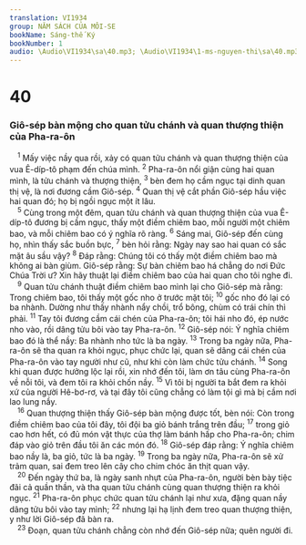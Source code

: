 ```yaml
---
translation: VI1934
group: NĂM SÁCH CỦA MÔI-SE
bookName: Sáng-thế Ký 
bookNumber: 1
audio: \Audio\VI1934\sa\40.mp3; \Audio\VI1934\1-ms-nguyen-thi\sa\40.mp3
---
```


<div class="title"><h1>40</h1><h3>Giô-sép bàn mộng cho quan tửu chánh và quan thượng thiện của Pha-ra-ôn</h3></div>
<span class="verse sa_40_1"> <sup>1</sup> Mấy việc nầy qua rồi, xảy có quan tửu chánh và quan thượng thiện của vua Ê-díp-tô phạm đến chúa mình. </span>
<span class="verse sa_40_2"><sup>2</sup> Pha-ra-ôn nổi giận cùng hai quan mình, là tửu chánh và thượng thiện, </span>
<span class="verse sa_40_3"><sup>3</sup> bèn đem họ cầm ngục tại dinh quan thị vệ, là nơi đương cầm Giô-sép. </span>
<span class="verse sa_40_4"><sup>4</sup> Quan thị vệ cắt phần Giô-sép hầu việc hai quan đó; họ bị ngồi ngục một ít lâu. <br/></span>
<span class="verse sa_40_5"> <sup>5</sup> Cùng trong một đêm, quan tửu chánh và quan thượng thiện của vua Ê-díp-tô đương bị cầm ngục, thấy một điềm chiêm bao, mỗi người một chiêm bao, và mỗi chiêm bao có ý nghĩa rõ ràng. </span>
<span class="verse sa_40_6"><sup>6</sup> Sáng mai, Giô-sép đến cùng họ, nhìn thấy sắc buồn bực, </span>
<span class="verse sa_40_7"><sup>7</sup> bèn hỏi rằng: Ngày nay sao hai quan có sắc mặt âu sầu vậy? </span>
<span class="verse sa_40_8"><sup>8</sup> Đáp rằng: Chúng tôi có thấy một điềm chiêm bao mà không ai bàn giùm. Giô-sép rằng: Sự bàn chiêm bao há chẳng do nơi Đức Chúa Trời ư? Xin hãy thuật lại điềm chiêm bao của hai quan cho tôi nghe đi. <br/></span>
<span class="verse sa_40_9"> <sup>9</sup> Quan tửu chánh thuật điềm chiêm bao mình lại cho Giô-sép mà rằng: Trong chiêm bao, tôi thấy một gốc nho ở trước mặt tôi; </span>
<span class="verse sa_40_10"><sup>10</sup> gốc nho đó lại có ba nhành. Dường như thấy nhành nẩy chồi, trổ bông, chùm có trái chín thì phải. </span>
<span class="verse sa_40_11"><sup>11</sup> Tay tôi đương cầm cái chén của Pha-ra-ôn; tôi hái nho đó, ép nước nho vào, rồi dâng tửu bôi vào tay Pha-ra-ôn. </span>
<span class="verse sa_40_12"><sup>12</sup> Giô-sép nói: Ý nghĩa chiêm bao đó là thể nầy: Ba nhành nho tức là ba ngày. </span>
<span class="verse sa_40_13"><sup>13</sup> Trong ba ngày nữa, Pha-ra-ôn sẽ tha quan ra khỏi ngục, phục chức lại, quan sẽ dâng cái chén của Pha-ra-ôn vào tay người như cũ, như khi còn làm chức tửu chánh. </span>
<span class="verse sa_40_14"><sup>14</sup> Song khi quan được hưởng lộc lại rồi, xin nhớ đến tôi, làm ơn tâu cùng Pha-ra-ôn về nỗi tôi, và đem tôi ra khỏi chốn nầy. </span>
<span class="verse sa_40_15"><sup>15</sup> Vì tôi bị người ta bắt đem ra khỏi xứ của người Hê-bơ-rơ, và tại đây tôi cũng chẳng có làm tội gì mà bị cầm nơi lao lung nầy. <br/></span>
<span class="verse sa_40_16"> <sup>16</sup> Quan thượng thiện thấy Giô-sép bàn mộng được tốt, bèn nói: Còn trong điềm chiêm bao của tôi đây, tôi đội ba giỏ bánh trắng trên đầu; </span>
<span class="verse sa_40_17"><sup>17</sup> trong giỏ cao hơn hết, có đủ món vật thực của thợ làm bánh hấp cho Pha-ra-ôn; chim đáp vào giỏ trên đầu tôi ăn các món đó. </span>
<span class="verse sa_40_18"><sup>18</sup> Giô-sép đáp rằng: Ý nghĩa chiêm bao nầy là, ba giỏ, tức là ba ngày. </span>
<span class="verse sa_40_19"><sup>19</sup> Trong ba ngày nữa, Pha-ra-ôn sẽ xử trảm quan, sai đem treo lên cây cho chim chóc ăn thịt quan vậy. <br/></span>
<span class="verse sa_40_20"> <sup>20</sup> Đến ngày thứ ba, là ngày sanh nhựt của Pha-ra-ôn, người bèn bày tiệc đãi cả quần thần, và tha quan tửu chánh cùng quan thượng thiện ra khỏi ngục. </span>
<span class="verse sa_40_21"><sup>21</sup> Pha-ra-ôn phục chức quan tửu chánh lại như xưa, đặng quan nầy dâng tửu bôi vào tay mình; </span>
<span class="verse sa_40_22"><sup>22</sup> nhưng lại hạ lịnh đem treo quan thượng thiện, y như lời Giô-sép đã bàn ra. <br/></span>
<span class="verse sa_40_23"> <sup>23</sup> Đoạn, quan tửu chánh chẳng còn nhớ đến Giô-sép nữa; quên người đi. <br/></span>
